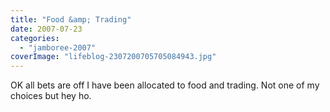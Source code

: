 ```yaml
---
title: "Food &amp; Trading"
date: 2007-07-23
categories: 
  - "jamboree-2007"
coverImage: "lifeblog-2307200705705084943.jpg"
---
```


OK all bets are off I have been allocated to food and trading. Not one of my choices but hey ho.
